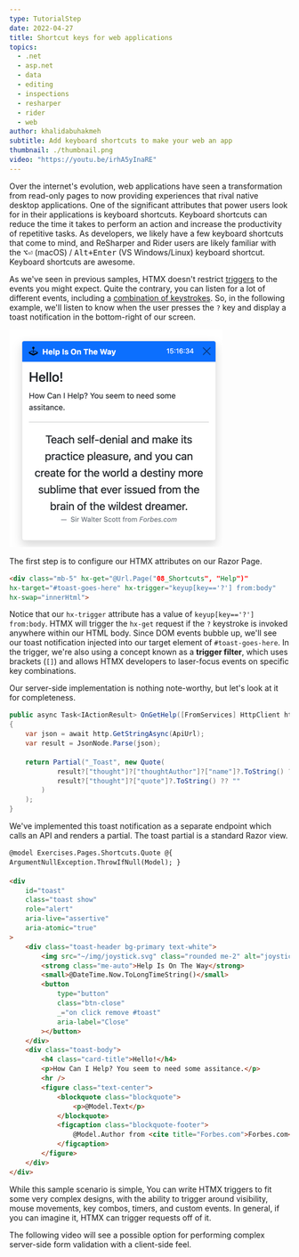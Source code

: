 ```yaml
---
type: TutorialStep
date: 2022-04-27
title: Shortcut keys for web applications
topics:
  - .net
  - asp.net
  - data
  - editing
  - inspections
  - resharper
  - rider
  - web
author: khalidabuhakmeh
subtitle: Add keyboard shortcuts to make your web an app
thumbnail: ./thumbnail.png
video: "https://youtu.be/irhA5yInaRE"
---
```


Over the internet's evolution, web applications have seen a transformation from read-only pages to now providing experiences that rival native desktop applications. One of the significant attributes that power users look for in their applications is keyboard shortcuts. Keyboard shortcuts can reduce the time it takes to perform an action and increase the productivity of repetitive tasks. As developers, we likely have a few keyboard shortcuts that come to mind, and ReSharper and Rider users are likely familiar with the <kbd>⌥⏎</kbd> (macOS) / <kbd>Alt+Enter</kbd> (VS Windows/Linux) keyboard shortcut. Keyboard shortcuts are awesome.

As we've seen in previous samples, HTMX doesn't restrict [triggers](https://htmx.org/attributes/hx-trigger/) to the events you might expect. Quite the contrary, you can listen for a lot of different events, including a [combination of keystrokes](https://htmx.org/attributes/hx-trigger/). So, in the following example, we'll listen to know when the user presses the `?` key and display a toast notification in the bottom-right of our screen.

![toast notification on the screen](img.png)

The first step is to configure our HTMX attributes on our Razor Page.

```html
<div class="mb-5" hx-get="@Url.Page("08_Shortcuts", "Help")"
hx-target="#toast-goes-here" hx-trigger="keyup[key=='?'] from:body"
hx-swap="innerHtml">
```

Notice that our `hx-trigger` attribute has a value of `keyup[key=='?'] from:body`. HTMX will trigger the `hx-get` request if the `?` keystroke is invoked anywhere within our HTML body. Since DOM events bubble up, we'll see our toast notification injected into our target element of `#toast-goes-here`. In the trigger, we're also using a concept known as a **trigger filter**, which uses brackets (`[]`) and allows HTMX developers to laser-focus events on specific key combinations.

Our server-side implementation is nothing note-worthy, but let's look at it for completeness.

```csharp
public async Task<IActionResult> OnGetHelp([FromServices] HttpClient http)
{
    var json = await http.GetStringAsync(ApiUrl);
    var result = JsonNode.Parse(json);

    return Partial("_Toast", new Quote(
            result?["thought"]?["thoughtAuthor"]?["name"]?.ToString() ?? "",
            result?["thought"]?["quote"]?.ToString() ?? ""
        )
    );
}
```

We've implemented this toast notification as a separate endpoint which calls an API and renders a partial. The toast partial is a standard Razor view.

```html
@model Exercises.Pages.Shortcuts.Quote @{
ArgumentNullException.ThrowIfNull(Model); }

<div
	id="toast"
	class="toast show"
	role="alert"
	aria-live="assertive"
	aria-atomic="true"
>
	<div class="toast-header bg-primary text-white">
		<img src="~/img/joystick.svg" class="rounded me-2" alt="joystick" />
		<strong class="me-auto">Help Is On The Way</strong>
		<small>@DateTime.Now.ToLongTimeString()</small>
		<button
			type="button"
			class="btn-close"
			_="on click remove #toast"
			aria-label="Close"
		></button>
	</div>
	<div class="toast-body">
		<h4 class="card-title">Hello!</h4>
		<p>How Can I Help? You seem to need some assitance.</p>
		<hr />
		<figure class="text-center">
			<blockquote class="blockquote">
				<p>@Model.Text</p>
			</blockquote>
			<figcaption class="blockquote-footer">
				@Model.Author from <cite title="Forbes.com">Forbes.com</cite>
			</figcaption>
		</figure>
	</div>
</div>
```

While this sample scenario is simple, You can write HTMX triggers to fit some very complex designs, with the ability to trigger around visibility, mouse movements, key combos, timers, and custom events. In general, if you can imagine it, HTMX can trigger requests off of it.

The following video will see a possible option for performing complex server-side form validation with a client-side feel.
